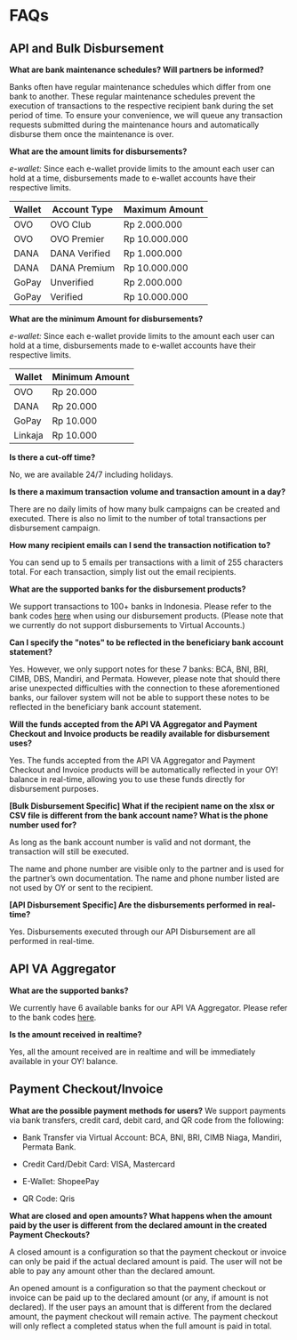 # FAQs

## API and Bulk Disbursement

**What are bank maintenance schedules? Will partners be informed?**

Banks often have regular maintenance schedules which differ from one bank to another. These regular maintenance schedules prevent the execution of transactions to the respective recipient bank during the set period of time. To ensure your convenience, we will queue any transaction requests submitted during the maintenance hours and automatically disburse them once the maintenance is over.

**What are the amount limits for disbursements?**

_e-wallet:_ Since each e-wallet provide limits to the amount each user can hold at a time, disbursements made to e-wallet accounts have their respective limits. 

Wallet | Account Type | Maximum Amount
------ | ------------ | --------------
OVO | OVO Club | Rp 2.000.000
OVO | OVO Premier | Rp 10.000.000
DANA | DANA Verified | Rp 1.000.000
DANA | DANA Premium | Rp 10.000.000
GoPay | Unverified | Rp 2.000.000
GoPay | Verified | Rp 10.000.000

**What are the minimum Amount for disbursements?**

_e-wallet:_ Since each e-wallet provide limits to the amount each user can hold at a time, disbursements made to e-wallet accounts have their respective limits. 

Wallet | Minimum Amount
------ | -------------
OVO | Rp 20.000
DANA | Rp 20.000
GoPay | Rp 10.000
Linkaja | Rp 10.000

**Is there a cut-off time?**

No, we are available 24/7 including holidays. 

**Is there a maximum transaction volume and transaction amount in a day?**

There are no daily limits of how many bulk campaigns can be created and executed. There is also no limit to the number of total transactions per disbursement campaign. 

**How many recipient emails can I send the transaction notification to?**

You can send up to 5 emails per transactions with a limit of 255 characters total. For each transaction, simply list out the email recipients. 

**What are the supported banks for the disbursement products?**

We support transactions to 100+ banks in Indonesia. Please refer to the bank codes [here](https://api-docs.oyindonesia.com/#disbursement-bank-codes) when using our disbursement products. (Please note that we currently do not support disbursements to Virtual Accounts.)

**Can I specify the "notes" to be reflected in the beneficiary bank account statement?** 

Yes. However, we only support notes for these 7 banks: BCA, BNI, BRI, CIMB, DBS, Mandiri, and Permata. However, please note that should there arise unexpected difficulties with the connection to these aforementioned banks, our failover system will not be able to support these notes to be reflected in the beneficiary bank account statement. 

**Will the funds accepted from the API VA Aggregator and Payment Checkout and Invoice products be readily available for disbursement uses?** 

Yes. The funds accepted from the API VA Aggregator and Payment Checkout and Invoice products will be automatically reflected in your OY! balance in real-time, allowing you to use these funds directly for disbursement purposes. 

**[Bulk Disbursement Specific] What if the recipient name on the xlsx or CSV file is different from the bank account name? What is the phone number used for?**

As long as the bank account number is valid and not dormant, the transaction will still be executed. 

The name and phone number are visible only to the partner and is used for the partner’s own documentation. The name and phone number listed are not used by OY or sent to the recipient. 

**[API Disbursement Specific] Are the disbursements performed in real-time?**

Yes. Disbursements executed through our API Disbursement are all performed in real-time. 

## API VA Aggregator 

**What are the supported banks?** 

We currently have 6 available banks for our API VA Aggregator. Please refer to the bank codes [here](https://api-docs.oyindonesia.com/#va-aggregator-bank-code).

**Is the amount received in realtime?** 

Yes, all the amount received are in realtime and will be immediately available in your OY! balance.

## Payment Checkout/Invoice

**What are the possible payment methods for users?** 
We support payments via bank transfers, credit card, debit card, and QR code from the following: 

* Bank Transfer via Virtual Account: BCA, BNI, BRI, CIMB Niaga, Mandiri, Permata Bank.

* Credit Card/Debit Card: VISA, Mastercard 

* E-Wallet: ShopeePay

* QR Code: Qris

**What are closed and open amounts? What happens when the amount paid by the user is different from the declared amount in the created Payment Checkouts?** 

A closed amount is a configuration so that the payment checkout or invoice can only be paid if the actual declared amount is paid. The user will not be able to pay any amount other than the declared amount.

An opened amount is a configuration so that the payment checkout or invoice can be paid up to the declared amount (or any, if amount is not declared). If the user pays an amount that is different from the declared amount, the payment checkout will remain active. The payment checkout will only reflect a completed status when the full amount is paid in total. 